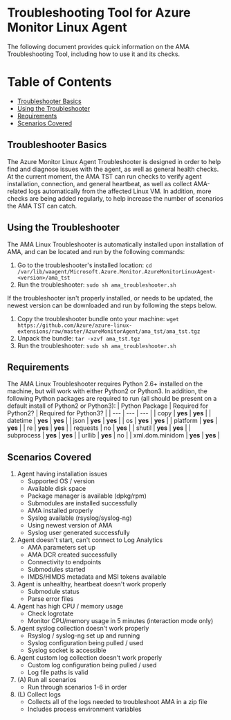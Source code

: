 # Troubleshooting Tool for Azure Monitor Linux Agent
The following document provides quick information on the AMA Troubleshooting Tool, including how to use it and its checks.

# Table of Contents
- [Troubleshooter Basics](#troubleshooter-basics)
- [Using the Troubleshooter](#using-the-troubleshooter)
- [Requirements](#requirements)
- [Scenarios Covered](#scenarios-covered)

## Troubleshooter Basics

The Azure Monitor Linux Agent Troubleshooter is designed in order to help find and diagnose issues with the agent, as well as general health checks. At the current moment, the AMA TST can run checks to verify agent installation, connection, and general heartbeat, as well as collect AMA-related logs automatically from the affected Linux VM. In addition, more checks are being added regularly, to help increase the number of scenarios the AMA TST can catch.

## Using the Troubleshooter

The AMA Linux Troubleshooter is automatically installed upon installation of AMA, and can be located and run by the following commands:
1. Go to the troubleshooter's installed location: `cd /var/lib/waagent/Microsoft.Azure.Monitor.AzureMonitorLinuxAgent-<version>/ama_tst`
2. Run the troubleshooter: `sudo sh ama_troubleshooter.sh`

If the troubleshooter isn't properly installed, or needs to be updated, the newest version can be downloaded and run by following the steps below.

1. Copy the troubleshooter bundle onto your machine: `wget https://github.com/Azure/azure-linux-extensions/raw/master/AzureMonitorAgent/ama_tst/ama_tst.tgz`
2. Unpack the bundle: `tar -xzvf ama_tst.tgz`
3. Run the troubleshooter: `sudo sh ama_troubleshooter.sh`

## Requirements

The AMA Linux Troubleshooter requires Python 2.6+ installed on the machine, but will work with either Python2 or Python3. In addition, the following Python packages are required to run (all should be present on a default install of Python2 or Python3):
| Python Package | Required for Python2? | Required for Python3? |
| --- | --- | --- |
| copy | **yes** | **yes** |
| datetime | **yes** | **yes** |
| json | **yes** | **yes** |
| os | **yes** | **yes** |
| platform | **yes** | **yes** |
| re | **yes** | **yes** |
| requests | no | **yes** |
| shutil | **yes** | **yes** |
| subprocess | **yes** | **yes** |
| urllib | **yes** | no |
| xml.dom.minidom | **yes** | **yes** |

## Scenarios Covered

1. Agent having installation issues
	* Supported OS / version
	* Available disk space
	* Package manager is available (dpkg/rpm)
	* Submodules are installed successfully
	* AMA installed properly
	* Syslog available (rsyslog/syslog-ng)
	* Using newest version of AMA
	* Syslog user generated successfully
2. Agent doesn't start, can't connect to Log Analytics
  	* AMA parameters set up
  	* AMA DCR created successfully
  	* Connectivity to endpoints
  	* Submodules started
  	* IMDS/HIMDS metadata and MSI tokens available
3. Agent is unhealthy, heartbeat doesn't work properly
  	* Submodule status
  	* Parse error files
4. Agent has high CPU / memory usage
	* Check logrotate
	* Monitor CPU/memory usage in 5 minutes (interaction mode only)
5.  Agent syslog collection doesn't work properly
	* Rsyslog / syslog-ng set up and running
	* Syslog configuration being pulled / used
	* Syslog socket is accessible
6. Agent custom log collection doesn't work properly
	* Custom log configuration being pulled / used
	* Log file paths is valid
7. (A) Run all scenarios
	* Run through scenarios 1-6 in order
8. (L) Collect logs
	* Collects all of the logs needed to troubleshoot AMA in a zip file
	* Includes process environment variables
